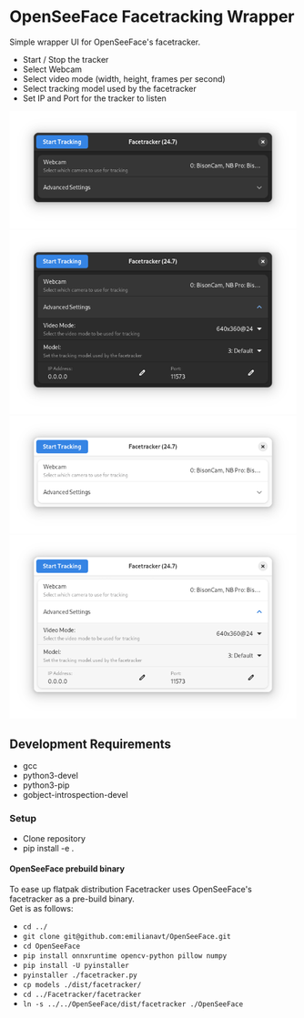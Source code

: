 # OpenSeeFace Facetracking Wrapper

Simple wrapper UI for OpenSeeFace's facetracker.  

- Start / Stop the tracker
- Select Webcam
- Select video mode (width, height, frames per second)
- Select tracking model used by the facetracker
- Set IP and Port for the tracker to listen

![screenshot](https://raw.githubusercontent.com/Z-Ray-Entertainment/Facetracker/main/facetracker/data/facetracker.png)
![screenshot](https://raw.githubusercontent.com/Z-Ray-Entertainment/Facetracker/main/facetracker/data/facetracker_2.png)
![screenshot](https://raw.githubusercontent.com/Z-Ray-Entertainment/Facetracker/main/facetracker/data/facetracker_3.png)
![screenshot](https://raw.githubusercontent.com/Z-Ray-Entertainment/Facetracker/main/facetracker/data/facetracker_4.png)

## Development Requirements

- gcc
- python3-devel
- python3-pip
- gobject-introspection-devel

### Setup
- Clone repository
- pip install -e .

#### OpenSeeFace prebuild binary

To ease up flatpak distribution Facetracker uses OpenSeeFace's facetracker as a pre-build binary.  
Get is as follows:

- `cd ../`
- `git clone git@github.com:emilianavt/OpenSeeFace.git`
- `cd OpenSeeFace`
- `pip install onnxruntime opencv-python pillow numpy`
- `pip install -U pyinstaller`
- `pyinstaller ./facetracker.py`
- `cp models ./dist/facetracker/`
- `cd ../Facetracker/facetracker`
- `ln -s ../../OpenSeeFace/dist/facetracker ./OpenSeeFace`
